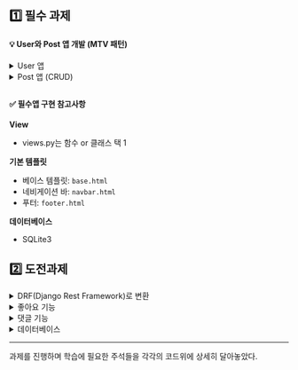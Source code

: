 ## 1️⃣ 필수 과제 



#### 💡 User와 Post 앱 개발 (MTV 패턴)

<details> 
    <summary> 
        User 앱
    </summary>

1. 사용자 모델 구현
    
    기본 Django User 모델을 확장하여 커스텀 필드 추가 (예: 프로필 이미지, 소개글)
    
    - `CustomUser`
2. 회원가입, 로그인, 로그아웃 기능 구현
    1. 회원가입
        - view: `signup` or `SignUpView`
        - template: `user/signup.html`
    2. 로그인
        - view: `login` or `LoginView`
        - template: `user/login.html`
    3. 로그아웃
        - view: `logout` or `LogoutView`
3. 사용자 프로필 페이지 구현
    - view: `user_profile` or `UserProfileView`
    - template: `user/profile.html`

</details>

<details> 
    <summary>
        Post 앱 (CRUD)
    </summary>

  1. Post 모델 구현
      
      필드: 제목, 내용, 작성자, 작성일, 수정일
      
      - `Post`
  2. 게시판 기능
      1. 게시글 목록 보기 (Read - List)
          - view: `post_list` or `PostListView`
          - template: `post/post_list.html`
      2. 게시글 상세 보기 (Read - Detail)
          - view: `post_detail` or `PostDetailView`
          - template: `post/post_detail.html`
      3. 게시글 작성 기능 (Create)
          - view: `post_create` or `PostCreateView`
          - template: `post/post_form.html`
      4. 게시글 수정 기능 (Update)
          - view: `post_update` or `PostUpdateView`
          - template: `post/post_form.html` (작성 기능과 공유)
      5. 게시글 삭제 기능 (Delete)
          - view: `post_delete` or `PostDeleteView`
          - template: `post/post_confirm_delete.html`

</details>

##

#### ✅ 필수앱 구현 참고사항

**View**

- views.py는 함수 or 클래스 택 1

**기본 템플릿**

- 베이스 템플릿: `base.html`
- 네비게이션 바: `navbar.html`
- 푸터: `footer.html`

**데이터베이스**

- SQLite3

##

## 2️⃣ 도전과제

<details>
    <summary>
       DRF(Django Rest Framework)로 변환 
    </summary>

  - User와 Post 앱을 API로 변환
  - Serializer 구현
      - `UserSerializer`
      - `PostSerializer`
  - APIView 사용하여 CRUD 기능 구현
  - URL 설정 및 라우팅 

</details>

<details>
    <summary>
        좋아요 기능 
    </summary>

  - Post 모델에 좋아요 필드 추가
  - 좋아요 개수 표시

</details>

<details>
    <summary>
       댓글 기능
    </summary>
   
  - Comment 모델 구현
      - `Comment`
  - 댓글 기능
      - 댓글 작성
      - 댓글 수정
      - 댓글 삭제
  - 게시글 상세 페이지에 댓글 목록 표시

</details>

<details>
    <summary>
       데이터베이스
    </summary>
   
  - SQLite3에서 PostgreSQL or MySQL로 마이그레이션

</details>

<hr>

과제를 진행하며 학습에 필요한 주석들을 각각의 코드위에 상세히 달아놓았다.



